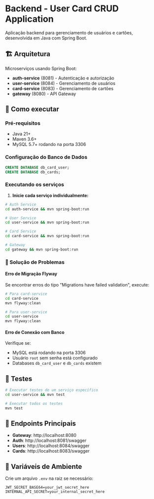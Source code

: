 # Backend - User Card CRUD Application

Aplicação backend para gerenciamento de usuários e cartões, desenvolvida em Java com Spring Boot.

## 🏗️ Arquitetura

Microserviços usando Spring Boot:
- **auth-service** (8081) - Autenticação e autorização
- **user-service** (8084) - Gerenciamento de usuários  
- **card-service** (8083) - Gerenciamento de cartões
- **gateway** (8080) - API Gateway

## 🚀 Como executar

### Pré-requisitos
- Java 21+
- Maven 3.6+
- MySQL 5.7+ rodando na porta 3306

### Configuração do Banco de Dados
```sql
CREATE DATABASE db_card_user;
CREATE DATABASE db_cards;
```

### Executando os serviços

1. **Inicie cada serviço individualmente:**
```bash
# Auth Service
cd auth-service && mvn spring-boot:run

# User Service  
cd user-service && mvn spring-boot:run

# Card Service
cd card-service && mvn spring-boot:run

# Gateway
cd gateway && mvn spring-boot:run
```

### 🔧 Solução de Problemas

#### Erro de Migração Flyway
Se encontrar erros do tipo "Migrations have failed validation", execute:

```bash
# Para card-service
cd card-service
mvn flyway:clean

# Para user-service  
cd user-service
mvn flyway:clean
```

#### Erro de Conexão com Banco
Verifique se:
- MySQL está rodando na porta 3306
- Usuário `root` sem senha está configurado
- Databases `db_card_user` e `db_cards` existem

## 🧪 Testes

```bash
# Executar testes de um serviço específico
cd user-service && mvn test

# Executar todos os testes
mvn test
```

## 📝 Endpoints Principais

- **Gateway**: http://localhost:8080
- **Auth**: http://localhost:8081/swagger
- **Users**: http://localhost:8084/swagger  
- **Cards**: http://localhost:8083/swagger

## 🔐 Variáveis de Ambiente

Crie um arquivo `.env` na raiz se necessário:
```env
JWT_SECRET_BASE64=your_jwt_secret_here
INTERNAL_API_SECRET=your_internal_secret_here
```
